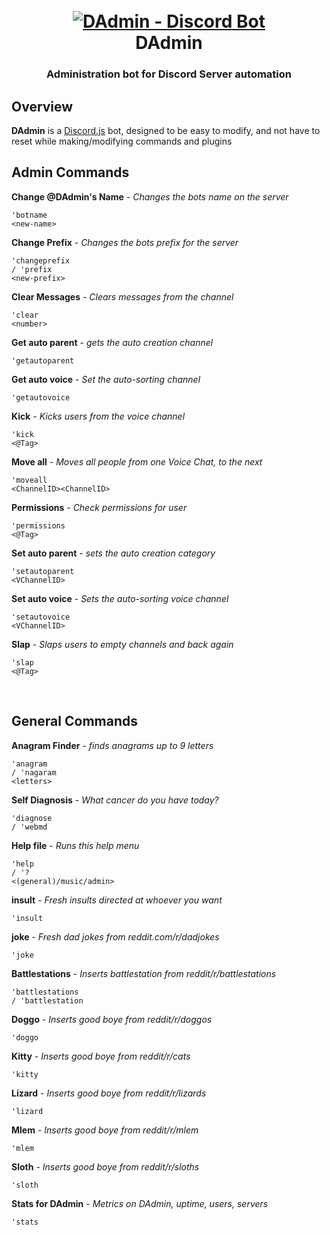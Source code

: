 <h1 align="center">
  <br>
  <a href="https://github.com/litruv/DAdmin/"><img src="https://litruv.com/resources/dadmin.jpg?size=max" alt="DAdmin - Discord Bot"></a>
  <br>
  DAdmin
  <br>
</h1>
<h3 align="center">
Administration bot for Discord  Server automation
</h3>

Overview
-----
**DAdmin** is a [Discord.js](https://discord.js.org/) bot, designed to be easy to modify, and not have to reset while making/modifying commands and plugins


<h2>Admin Commands</h2>

<strong>Change <span tabindex="0" class="mention wrapperHover-1GktnT wrapper-3WhCwL" role="button">@DAdmin</span>'s Name</strong> - <em>Changes the bots name on the server</em> 
     <pre><code class="scrollbarGhost-2F9Zj2 scrollbar-3dvm_9 hljs apache">'<span class="hljs-attribute">botname</span> 
<span class="hljs-section">&lt;new-name&gt;</span></code></pre>
<strong>Change Prefix</strong> - <em>Changes the bots prefix for the server</em> 
     <pre><code class="scrollbarGhost-2F9Zj2 scrollbar-3dvm_9 hljs apache">'<span class="hljs-attribute">changeprefix</span> / 'prefix 
<span class="hljs-section">&lt;new-prefix&gt;</span></code></pre>
<strong>Clear Messages</strong> - <em>Clears messages from the channel</em> 
     <pre><code class="scrollbarGhost-2F9Zj2 scrollbar-3dvm_9 hljs apache">'<span class="hljs-attribute">clear</span> 
<span class="hljs-section">&lt;number&gt;</span></code></pre>
<strong>Get auto parent</strong> - <em>gets the auto creation channel</em> 
     <pre><code class="scrollbarGhost-2F9Zj2 scrollbar-3dvm_9 hljs apache">'<span class="hljs-attribute">getautoparent</span> </code></pre>
<strong>Get auto voice</strong> - <em>Set the auto-sorting channel</em> 
     <pre><code class="scrollbarGhost-2F9Zj2 scrollbar-3dvm_9 hljs apache">'<span class="hljs-attribute">getautovoice</span> </code></pre>
<strong>Kick</strong> - <em>Kicks users from the voice channel</em> 
     <pre><code class="scrollbarGhost-2F9Zj2 scrollbar-3dvm_9 hljs apache">'<span class="hljs-attribute">kick</span> 
<span class="hljs-section">&lt;@Tag&gt;</span></code></pre>
<strong>Move all</strong> - <em>Moves all people from one Voice Chat, to the next</em> 
     <pre><code class="scrollbarGhost-2F9Zj2 scrollbar-3dvm_9 hljs apache">'<span class="hljs-attribute">moveall</span> 
<span class="hljs-section">&lt;ChannelID&gt;</span><span class="hljs-section">&lt;ChannelID&gt;</span></code></pre>
<strong>Permissions</strong> - <em>Check permissions for user</em> 
     <pre><code class="scrollbarGhost-2F9Zj2 scrollbar-3dvm_9 hljs apache">'<span class="hljs-attribute">permissions</span> 
<span class="hljs-section">&lt;@Tag&gt;</span></code></pre>
<strong>Set auto parent</strong> - <em>sets the auto creation category</em> 
     <pre><code class="scrollbarGhost-2F9Zj2 scrollbar-3dvm_9 hljs apache">'<span class="hljs-attribute">setautoparent</span> 
<span class="hljs-section">&lt;VChannelID&gt;</span></code></pre>
<strong>Set auto voice</strong> - <em>Sets the auto-sorting voice channel</em> 
     <pre><code class="scrollbarGhost-2F9Zj2 scrollbar-3dvm_9 hljs apache">'<span class="hljs-attribute">setautovoice</span> 
<span class="hljs-section">&lt;VChannelID&gt;</span></code></pre>
<strong>Slap</strong> - <em>Slaps users to empty channels and back again</em> 
     <pre><code class="scrollbarGhost-2F9Zj2 scrollbar-3dvm_9 hljs apache">'<span class="hljs-attribute">slap</span> 
<span class="hljs-section">&lt;@Tag&gt;</span></code></pre>

  <br>
<h2>General Commands</h2>

<strong>Anagram Finder</strong> - <em>finds anagrams up to 9 letters</em> 
     <pre><code class="scrollbarGhost-2F9Zj2 scrollbar-3dvm_9 hljs apache">'<span class="hljs-attribute">anagram</span> / 'nagaram 
<span class="hljs-section">&lt;letters&gt;</span></code></pre>
<strong>Self Diagnosis</strong> - <em>What cancer do you have today?</em> 
     <pre><code class="scrollbarGhost-2F9Zj2 scrollbar-3dvm_9 hljs apache">'<span class="hljs-attribute">diagnose</span> / 'webmd </code></pre>
<strong>Help file</strong> - <em>Runs this help menu</em> 
     <pre><code class="scrollbarGhost-2F9Zj2 scrollbar-3dvm_9 hljs apache">'<span class="hljs-attribute">help</span> / '? 
<span class="hljs-section">&lt;(general)/music/admin&gt;</span></code></pre>
<strong>insult</strong> - <em>Fresh insults directed at whoever you want</em> 
     <pre><code class="scrollbarGhost-2F9Zj2 scrollbar-3dvm_9 hljs apache">'<span class="hljs-attribute">insult</span> </code></pre>
<strong>joke</strong> - <em>Fresh dad jokes from reddit.com/r/dadjokes</em> 
     <pre><code class="scrollbarGhost-2F9Zj2 scrollbar-3dvm_9 hljs apache">'<span class="hljs-attribute">joke</span> </code></pre>
<strong>Battlestations</strong> - <em>Inserts battlestation from reddit/r/battlestations</em> 
     <pre><code class="scrollbarGhost-2F9Zj2 scrollbar-3dvm_9 hljs apache">'<span class="hljs-attribute">battlestations</span> / 'battlestation </code></pre>
<strong>Doggo</strong> - <em>Inserts good boye from reddit/r/doggos</em> 
     <pre><code class="scrollbarGhost-2F9Zj2 scrollbar-3dvm_9 hljs apache">'<span class="hljs-attribute">doggo</span> </code></pre>
<strong>Kitty</strong> - <em>Inserts good boye from reddit/r/cats</em> 
     <pre><code class="scrollbarGhost-2F9Zj2 scrollbar-3dvm_9 hljs apache">'<span class="hljs-attribute">kitty</span> </code></pre>
<strong>Lizard</strong> - <em>Inserts good boye from reddit/r/lizards</em> 
     <pre><code class="scrollbarGhost-2F9Zj2 scrollbar-3dvm_9 hljs apache">'<span class="hljs-attribute">lizard</span> </code></pre>
<strong>Mlem</strong> - <em>Inserts good boye from reddit/r/mlem</em> 
     <pre><code class="scrollbarGhost-2F9Zj2 scrollbar-3dvm_9 hljs apache">'<span class="hljs-attribute">mlem</span> </code></pre>
<strong>Sloth</strong> - <em>Inserts good boye from reddit/r/sloths</em> 
     <pre><code class="scrollbarGhost-2F9Zj2 scrollbar-3dvm_9 hljs apache">'<span class="hljs-attribute">sloth</span> </code></pre>
<strong>Stats for DAdmin</strong> - <em>Metrics on DAdmin, uptime, users, servers</em> 
     <pre><code class="scrollbarGhost-2F9Zj2 scrollbar-3dvm_9 hljs apache">'<span class="hljs-attribute">stats</span> </code></pre>